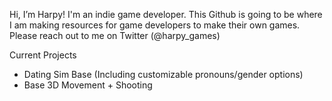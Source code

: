 Hi, I’m Harpy! I'm an indie game developer.
This Github is going to be where I am making resources for game developers to make their own games.
Please reach out to me on Twitter (@harpy_games)

Current Projects
- Dating Sim Base (Including customizable pronouns/gender options)
- Base 3D Movement + Shooting
